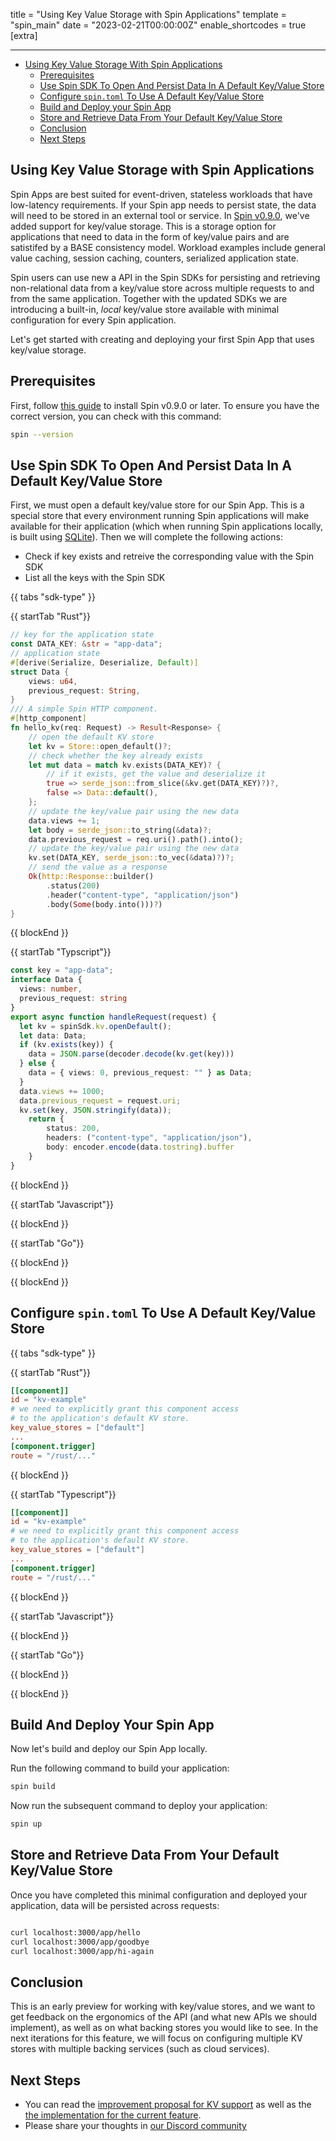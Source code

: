 title = "Using Key Value Storage with Spin Applications"
template = "spin_main"
date = "2023-02-21T00:00:00Z"
enable_shortcodes = true
[extra]

---
- [Using Key Value Storage With Spin Applications](#using-key-value-storage-with-spin-applications)
    - [Prerequisites](#prerequisites)
    - [Use Spin SDK To Open And Persist Data In A Default Key/Value Store](#use-spin-sdk-to-open-and-persist-data-in-a-default-keyvalue-store)
    - [Configure `spin.toml` To Use A Default Key/Value Store](#configure-spintoml-to-use-a-default-keyvalue-store)
    - [Build and Deploy your Spin App](#build-and-deploy-your-spin-app)
    - [Store and Retrieve Data From Your Default Key/Value Store](#store-and-retrieve-data-from-your-default-keyvalue-store)
    - [Conclusion](#conclusion)
    - [Next Steps](#next-steps)

## Using Key Value Storage with Spin Applications

 Spin Apps are best suited for event-driven, stateless workloads that have low-latency requirements. If your Spin app needs to persist state, the data will need to be stored in an external tool or service. In [Spin v0.9.0](https://www.fermyon.com/blog/spin-v09), we've added support for key/value storage. This is a storage option for applications that need to data in the form of key/value pairs and are satistifed by a BASE consistency model. Workload examples include general value caching, session caching, counters, serialized application state.

 Spin users can use new a API in the Spin SDKs for persisting and retrieving non-relational data from a key/value store across multiple requests to and from the same application. Together with the updated SDKs we are introducing a built-in, _local_ key/value store available with minimal configuration for every Spin application. 

 Let's get started with creating and deploying your first Spin App that uses key/value storage.

## Prerequisites

First, follow [this guide](./install.md) to install Spin v0.9.0 or later. To ensure you have the correct version, you can check with this command:

<!-- @selectiveCpy -->

```bash
spin --version
```

## Use Spin SDK To Open And Persist Data In A Default Key/Value Store 

First, we must open a default key/value store for our Spin App. This is a special store that every environment running Spin applications will make available for their application (which when running Spin applications locally, is built using [SQLite](https://www.sqlite.org/index.html)). Then we will complete the following actions: 
- Check if key exists and retreive the corresponding value with the Spin SDK
- List all the keys with the Spin SDK

{{ tabs "sdk-type" }}

{{ startTab "Rust"}}

<!-- @selectiveCpy -->

```rust
// key for the application state
const DATA_KEY: &str = "app-data";
// application state
#[derive(Serialize, Deserialize, Default)]
struct Data {
    views: u64,
    previous_request: String,
}
/// A simple Spin HTTP component.
#[http_component]
fn hello_kv(req: Request) -> Result<Response> {
    // open the default KV store
    let kv = Store::open_default()?;
    // check whether the key already exists
    let mut data = match kv.exists(DATA_KEY)? {
        // if it exists, get the value and deserialize it
        true => serde_json::from_slice(&kv.get(DATA_KEY)?)?,
        false => Data::default(),
    };
    // update the key/value pair using the new data
    data.views += 1;
    let body = serde_json::to_string(&data)?;
    data.previous_request = req.uri().path().into();
    // update the key/value pair using the new data
    kv.set(DATA_KEY, serde_json::to_vec(&data)?)?;
    // send the value as a response
    Ok(http::Response::builder()
        .status(200)
        .header("content-type", "application/json")
        .body(Some(body.into()))?)
}
```

{{ blockEnd }}

{{ startTab "Typscript"}}

<!-- @selectiveCpy -->

```typescript
const key = "app-data";
interface Data {
  views: number,
  previous_request: string
}
export async function handleRequest(request) {
  let kv = spinSdk.kv.openDefault();
  let data: Data;
  if (kv.exists(key)) {
    data = JSON.parse(decoder.decode(kv.get(key)))
  } else {
    data = { views: 0, previous_request: "" } as Data;
  }
  data.views += 1000;
  data.previous_request = request.uri;
  kv.set(key, JSON.stringify(data));
    return {
        status: 200,
        headers: ("content-type", "application/json"),
        body: encoder.encode(data.tostring).buffer
    }
}
```

{{ blockEnd }}

<!-- @selectiveCpy -->

{{ startTab "Javascript"}}

{{ blockEnd }}

{{ startTab "Go"}}

{{ blockEnd }}

{{ blockEnd }}

## Configure `spin.toml` To Use A Default Key/Value Store

{{ tabs "sdk-type" }}

{{ startTab "Rust"}}

<!-- @selectiveCpy -->

```toml
[[component]]
id = "kv-example"
# we need to explicitly grant this component access
# to the application's default KV store.
key_value_stores = ["default"]
...
[component.trigger]
route = "/rust/..."
```

{{ blockEnd }}

{{ startTab "Typescript"}}

<!-- @selectiveCpy -->

```toml
[[component]]
id = "kv-example"
# we need to explicitly grant this component access
# to the application's default KV store.
key_value_stores = ["default"]
...
[component.trigger]
route = "/rust/..."
```

{{ blockEnd }}

{{ startTab "Javascript"}}

{{ blockEnd }}

{{ startTab "Go"}}

{{ blockEnd }}

{{ blockEnd }}

## Build And Deploy Your Spin App

Now let's build and deploy our Spin App locally. 

Run the following command to build your application: 

<!-- @selectiveCpy -->

```bash
spin build
```

Now run the subsequent command to deploy your application: 

<!-- @selectiveCpy -->

```bash
spin up
```

## Store and Retrieve Data From Your Default Key/Value Store

Once you have completed this minimal configuration and deployed your application, data will be persisted across requests:

<!-- @selectiveCpy -->

```bash

curl localhost:3000/app/hello
curl localhost:3000/app/goodbye
curl localhost:3000/app/hi-again

```

## Conclusion

This is an early preview for working with key/value stores, and we want to get feedback on the ergonomics of the API (and what new APIs we should implement), as well as on what backing stores you would like to see. In the next iterations for this feature, we will focus on configuring multiple KV stores with multiple backing services (such as cloud services).

## Next Steps

- You can read the [improvement proposal for KV support](https://github.com/fermyon/spin/pull/1045) as well as the [the implementation for the current feature](https://github.com/fermyon/spin/pull/1035).
- Please share your thoughts in [our Discord community](https://discord.gg/AAFNfS7NGf)

